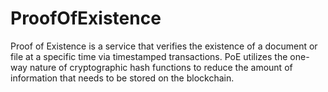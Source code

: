 # ProofOfExistence

Proof of Existence is a service that verifies the existence of a document or file at a specific time via timestamped transactions. PoE utilizes the one-way nature of cryptographic hash functions to reduce the amount of information that needs to be stored on the blockchain.

